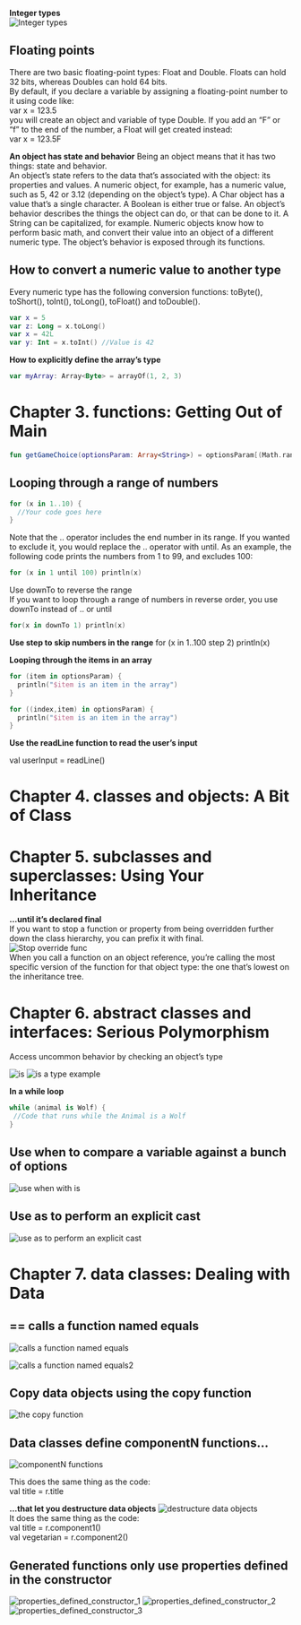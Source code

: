 **Integer types**
<br>
![Integer types](https://github.com/swlozano/HeadFirstKotlinNotes/blob/b2e96cc30a972821651488f2419ebb46efbd2c55/integer_types.png)

## Floating points
There are two basic floating-point types: Float and Double. Floats can hold 32 bits, whereas Doubles can hold 64 bits.<br>
By default, if you declare a variable by assigning a floating-point number to it using code like:<br>
var x = 123.5
<br>
you will create an object and variable of type Double. If you add an “F” or “f” to the end of the number, a Float will get created instead:<br>
var x = 123.5F<br>

**An object has state and behavior**
Being an object means that it has two things: state and behavior.<br>
An object’s state refers to the data that’s associated with the object: its properties and values. A numeric object, for example, has a numeric value, such as 5, 42 or 3.12 (depending on the object’s
type). A Char object has a value that’s a single character. A Boolean is either true or false.
An object’s behavior describes the things the object can do, or that can be done to it. A String can be capitalized, for example. Numeric objects know how to perform basic math, and convert their value into an object of a different numeric type. The object’s behavior is exposed through its functions.

## How to convert a numeric value to another type

Every numeric type has the following conversion functions: toByte(), toShort(), toInt(), toLong(), toFloat() and toDouble().
```kotlin
var x = 5
var z: Long = x.toLong()
var x = 42L
var y: Int = x.toInt() //Value is 42
```

**How to explicitly define the array’s type**

```kotlin
var myArray: Array<Byte> = arrayOf(1, 2, 3)
 ```
 
# Chapter 3. functions: Getting Out of Main  

```kotlin
fun getGameChoice(optionsParam: Array<String>) = optionsParam[(Math.random() * optionsParam.size).toInt()]
```

## Looping through a range of numbers
```kotlin
for (x in 1..10) {
  //Your code goes here
}
```
Note that the .. operator includes the end number in its range. If you wanted to exclude it, you would
replace the .. operator with until. As an example, the following code prints the numbers from 1 to 99, and excludes 100:

```kotlin
for (x in 1 until 100) println(x)
```

Use downTo to reverse the range<br>
If you want to loop through a range of numbers in reverse order, you use downTo instead of .. or until  

```kotlin
for(x in downTo 1) println(x)
```

**Use step to skip numbers in the range**
for (x in 1..100 step 2) println(x)

**Looping through the items in an array**
```kotlin
for (item in optionsParam) {
  println("$item is an item in the array")
}
```

```kotlin
for ((index,item) in optionsParam) {
  println("$item is an item in the array")
}
```

**Use the readLine function to read the user’s input**

val userInput = readLine()

# Chapter 4. classes and objects: A Bit of Class

# Chapter 5. subclasses and superclasses: Using Your Inheritance

**...until it’s declared final**
<br>
If you want to stop a function or property from being overridden further down the class hierarchy, you can prefix it with final.
<br>
![Stop override func](https://github.com/swlozano/HeadFirstKotlinNotes/blob/fb42899f49ef6c8da53462b689487bdaab7771f5/stop_override_function.png)
<br>
When you call a function on an object reference, you’re calling the most specific version of the function for that object type: the one that’s lowest on the inheritance tree.
<br>

# Chapter 6. abstract classes and interfaces: Serious Polymorphism

Access uncommon behavior by checking an object’s type

![is](https://github.com/swlozano/HeadFirstKotlinNotes/blob/9eb80bcd210524b1d40ec335ddeb9a154265f894/is_a_type.png)
![is a type example](https://github.com/swlozano/HeadFirstKotlinNotes/blob/cb6d82944adbba885fc7acaa2a5bfe05e2af3132/is_a_type2.png)

**In a while loop**
```kotlin
while (animal is Wolf) {
 //Code that runs while the Animal is a Wolf
}
```

## Use when to compare a variable against a bunch of options
![use when with is](https://github.com/swlozano/HeadFirstKotlinNotes/blob/6d93f3e9d2b096648d5886b0d30dde6c1fbde902/when_with_is.png)

## Use as to perform an explicit cast
![use as to perform an explicit cast](https://github.com/swlozano/HeadFirstKotlinNotes/blob/b06697156f8919210f7f7d8c1f2f645f33941cba/use%20as%20to%20cast.png) 

# Chapter 7. data classes: Dealing with Data

## == calls a function named equals
![calls a function named equals](https://github.com/swlozano/HeadFirstKotlinNotes/blob/3fd5ec5b0d397c336bb2fa4b15bfc7adfb292cfe/calls%20a%20function%20named%20equals.png)

![calls a function named equals2](https://user-images.githubusercontent.com/7098685/127714496-dcfa0c8b-2e10-4384-a1fb-710572821ea4.png)

## Copy data objects using the copy function
![ the copy function](https://user-images.githubusercontent.com/7098685/127714791-a83e832f-e0b3-4e80-bfba-434dd32a21da.png)


## Data classes define componentN functions...

![componentN functions](https://user-images.githubusercontent.com/7098685/127714989-34465a42-9578-4b1f-81c3-68ba2cb6a070.png)


This does the same thing as the code:<br>
   val title = r.title

**...that let you destructure data objects**
![destructure data objects](https://user-images.githubusercontent.com/7098685/127715117-548f3f04-683e-46fb-bea9-55379c333096.png)
<br>
It does the same thing as the code:<br>
val title = r.component1()<br>
val vegetarian = r.component2()<br>

## Generated functions only use properties defined in the constructor

![properties_defined_constructor_1](https://user-images.githubusercontent.com/7098685/127715432-52a961b3-1933-43cc-bb3f-2aac570b0828.png)
![properties_defined_constructor_2](https://user-images.githubusercontent.com/7098685/127715437-663c783a-d697-41aa-95c7-ff454068e1d2.png)
![properties_defined_constructor_3](https://user-images.githubusercontent.com/7098685/127715445-c590da14-6752-44c8-97f4-3b556f123833.png)


   
   
   



